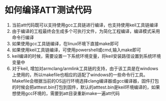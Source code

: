 # 如何编译ATT测试代码

1. 当前att代码既可以支持使用gcc工具链进行编译，也支持使用keil工具链编译
2. 由于编译的工程最终会生成多个可执行文件，为简化工程编译，编译模式采用命令行编译
3. 如果使用gcc工具链编译，在linux环境下直接make即可
4. 如果使用keil工具链编译，可使用powershell或cmd,输入make即可
5. keil编译的时候，需要设置一下系统环境变量，将keil安装路径设置到系统环境变量中
6.  对于keil, 增加对armclang/armlink工具链的支持，由于该工具是在windows上使用的，所以makefile也相应的适配了windows的一些命令行工具。Makefile会根据当前的OS运行环境选择clang编译器或gcc编译器，固件打包的时候会把atttest.bin打包到固件，默认的atttest.bin是keil环境编译的，如果想使用gcc环境的，需要到att目录重新make一遍att代码

